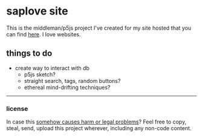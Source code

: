 # saplove site

This is the middleman/p5js project I've created for my site hosted
that you can find [here](https://saplove.nekoweb.org). I love websites.

## things to do

- create way to interact with db
  - p5js sketch?
  - straight search, tags, random buttons?
  - ethereal mind-drifting techniques?

---

### license

In case this [somehow causes harm or legal problems](LICENSE.txt)? Feel free to copy,
steal, send, upload this project wherever, including any non-code content.
